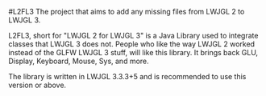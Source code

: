 #L2FL3
The project that aims to add any missing files from LWJGL 2 to LWJGL 3.

L2FL3, short for "LWJGL 2 for LWJGL 3" is a Java Library used to integrate classes that LWJGL 3 does not.
People who like the way LWJGL 2 worked instead of the GLFW LWJGL 3 stuff, will like this library.
It brings back GLU, Display, Keyboard, Mouse, Sys, and more.

The library is written in LWJGL 3.3.3+5 and is recommended to use this version or above.
